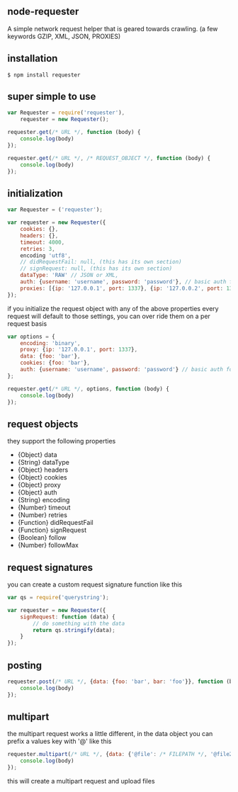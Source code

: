 ## node-requester

A simple network request helper that is geared towards crawling. (a few keywords GZIP, XML, JSON, PROXIES)

## installation

    $ npm install requester

## super simple to use

```javascript
var Requester = require('requester'),
	requester = new Requester();

requester.get(/* URL */, function (body) {
	console.log(body)
});

requester.get(/* URL */, /* REQUEST_OBJECT */, function (body) {
	console.log(body)
});
```

## initialization

```javascript
var Requester = ('requester');

var requester = new Requester({
	cookies: {},
	headers: {},
	timeout: 4000,
	retries: 3,
	encoding 'utf8',
	// didRequestFail: null, (this has its own section)
	// signRequest: null, (this has its own section)
	dataType: 'RAW' // JSON or XML,
	auth: {username: 'username', password: 'password'}, // basic auth for all requests
	proxies: [{ip: '127.0.0.1', port: 1337}, {ip: '127.0.0.2', port: 1337}, {ip: '127.0.0.3', port: 1337}] // rotating proxy array
});
```

if you initialize the request object with any of the above properties every request will default to those settings, you can over ride them on a per request basis

```javascript
var options = {
	encoding: 'binary',
	proxy: {ip: '127.0.0.1', port: 1337},
	data: {foo: 'bar'},
	cookies: {foo: 'bar'},
	auth: {username: 'username', password: 'password'} // basic auth for request
};

requester.get(/* URL */, options, function (body) {
	console.log(body)
});
```
## request objects

they support the following properties
* {Object} data 
* {String} dataType
* {Object} headers
* {Object} cookies
* {Object} proxy
* {Object} auth
* {String} encoding
* {Number} timeout
* {Number} retries
* {Function} didRequestFail
* {Function} signRequest
* {Boolean} follow
* {Number} followMax

## request signatures

you can create a custom request signature function like this

```javascript
var qs = require('querystring');

var requester = new Requester({
	signRequest: function (data) {
		// do something with the data
		return qs.stringify(data);
	}
});
```

## posting

```javascript
requester.post(/* URL */, {data: {foo: 'bar', bar: 'foo'}}, function (body) {
	console.log(body)
});
```

## multipart

the multipart request works a little different, in the data object you can prefix a values key with '@' like this

```javascript
requester.multipart(/* URL */, {data: {'@file': /* FILEPATH */, '@file2': /* FILEPATH */, bar: 'foo'}}, function (body) {
	console.log(body)
});
```

this will create a multipart request and upload files
